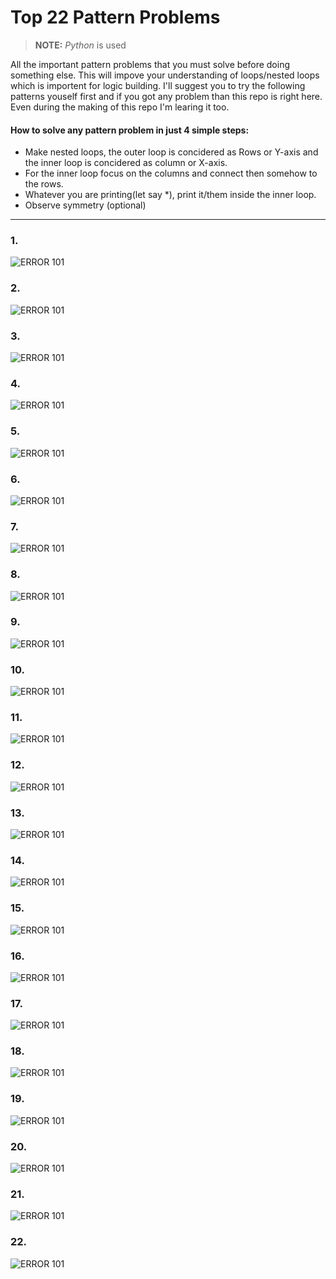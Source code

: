 # Top 22 Pattern Problems
> **NOTE:** *Python* is used

All the important pattern problems that you must solve before doing something else. This will impove your understanding of loops/nested loops which is importent for logic building. I'll suggest you to try the following patterns youself first and if you got any problem than this repo is right here. Even during the making of this repo I'm learing it too.
#### How to solve any pattern problem in just 4 simple steps:
- Make nested loops, the outer loop is concidered as Rows or Y-axis and the inner loop is concidered as column or X-axis.
- For the inner loop focus on the columns and connect then somehow to the rows.
- Whatever you are printing(let say *), print it/them inside the inner loop.
- Observe symmetry (optional)
---
### 1.
![ERROR 101](https://static.takeuforward.org/wp/uploads/2022/08/P1.png)
### 2.
![ERROR 101](https://static.takeuforward.org/wp/uploads/2022/08/P2.png)
### 3.
![ERROR 101](https://static.takeuforward.org/wp/uploads/2022/08/P3.png)
### 4.
![ERROR 101](https://static.takeuforward.org/wp/uploads/2022/08/P4.png)
### 5.
![ERROR 101](https://static.takeuforward.org/wp/uploads/2022/08/P5.png)
### 6.
![ERROR 101](https://static.takeuforward.org/wp/uploads/2022/08/P6.png)
### 7.
![ERROR 101](https://static.takeuforward.org/wp/uploads/2022/08/P7.png)
### 8.
![ERROR 101](https://static.takeuforward.org/wp/uploads/2022/08/P8.png)
### 9.
![ERROR 101](https://static.takeuforward.org/wp/uploads/2022/08/P9.png)
### 10.
![ERROR 101](https://static.takeuforward.org/wp/uploads/2022/08/P10.png)
### 11.
![ERROR 101](https://static.takeuforward.org/wp/uploads/2022/08/P11.png)
### 12.
![ERROR 101](https://static.takeuforward.org/wp/uploads/2022/08/P12.png)
### 13.
![ERROR 101](https://static.takeuforward.org/wp/uploads/2022/08/P13.png)
### 14.
![ERROR 101](https://static.takeuforward.org/wp/uploads/2022/08/P14.png)
### 15.
![ERROR 101](https://static.takeuforward.org/wp/uploads/2022/08/P15.png)
### 16.
![ERROR 101](https://static.takeuforward.org/wp/uploads/2022/08/P16.png)
### 17.
![ERROR 101](https://static.takeuforward.org/wp/uploads/2022/08/P17.png)
### 18.
![ERROR 101](https://static.takeuforward.org/wp/uploads/2022/08/P18.png)
### 19.
![ERROR 101](https://static.takeuforward.org/wp/uploads/2022/08/P19.png)
### 20.
![ERROR 101](https://static.takeuforward.org/wp/uploads/2022/08/P20.png)
### 21.
![ERROR 101](https://static.takeuforward.org/wp/uploads/2023/01/Screenshot-2023-01-02-at-1.54.55-PM-1.jpg)
### 22.
![ERROR 101](https://static.takeuforward.org/wp/uploads/2022/08/P22.png)

